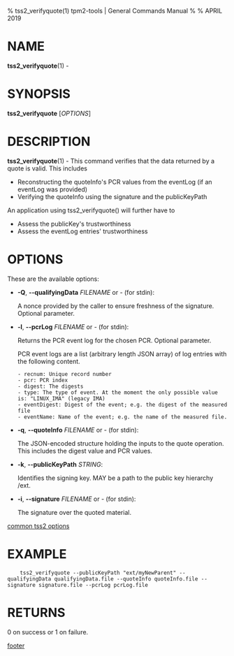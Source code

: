 % tss2_verifyquote(1) tpm2-tools | General Commands Manual
%
% APRIL 2019

# NAME

**tss2_verifyquote**(1) -

# SYNOPSIS

**tss2_verifyquote** [*OPTIONS*]

# DESCRIPTION

**tss2_verifyquote**(1) - This command verifies that the data returned by a quote is valid. This includes

  * Reconstructing the quoteInfo's PCR values from the eventLog (if an eventLog was provided)
  * Verifying the quoteInfo using the signature and the publicKeyPath

An application using tss2_verifyquote() will further have to

  * Assess the publicKey's trustworthiness
  * Assess the eventLog entries' trustworthiness

# OPTIONS

These are the available options:

  * **-Q**, **\--qualifyingData** _FILENAME_ or _-_ (for stdin):

    A nonce provided by the caller to ensure freshness of the signature. Optional parameter.

  * **-l**, **\--pcrLog** _FILENAME_ or _-_ (for stdin):

    Returns the PCR event log for the chosen PCR. Optional parameter.

    PCR event logs are a list (arbitrary length JSON array) of log entries with
    the following content.

        - recnum: Unique record number
        - pcr: PCR index
        - digest: The digests
        - type: The type of event. At the moment the only possible value is: "LINUX_IMA" (legacy IMA)
        - eventDigest: Digest of the event; e.g. the digest of the measured file
        - eventName: Name of the event; e.g. the name of the measured file.

  * **-q**, **\--quoteInfo** _FILENAME_ or _-_ (for stdin):

    The JSON-encoded structure holding the inputs to the quote operation. This includes the digest value and PCR values.

  * **-k**, **\--publicKeyPath** _STRING_:

    Identifies the signing key. MAY be a path to the public key hierarchy /ext.

  * **-i**, **\--signature** _FILENAME_ or _-_ (for stdin):

    The signature over the quoted material.

[common tss2 options](common/tss2-options.md)

# EXAMPLE

```
    tss2_verifyquote --publicKeyPath "ext/myNewParent" --qualifyingData qualifyingData.file --quoteInfo quoteInfo.file --signature signature.file --pcrLog pcrLog.file
```

# RETURNS

0 on success or 1 on failure.

[footer](common/footer.md)
